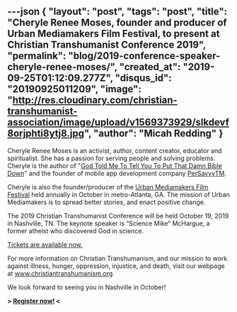 ---json
{
	"layout": "post",
	"tags": "post",
    "title": "Cheryle Renee Moses, founder and producer of Urban Mediamakers Film Festival, to present at Christian Transhumanist Conference 2019",
    "permalink": "blog/2019-conference-speaker-cheryle-renee-moses/",
    "created_at": "2019-09-25T01:12:09.277Z",
    "disqus_id": "20190925011209",
    "image":  "http://res.cloudinary.com/christian-transhumanist-association/image/upload/v1569373929/slkdevf8orjphti8ytj8.jpg",
    "author": "Micah Redding"
}
---
Cheryle Renee Moses is an activist, author, content creator, educator and spiritualist. She has a passion for serving people and solving problems. Cheryle is the author of "[God Told Me To Tell You To Put That Damn Bible Down](https://ebookelicious.com)" and the founder of mobile app development company [PerSavvyTM](https://persavvy.com).

Cheryle is also the founder/producer of the [Urban Mediamakers Film Festival](https://umff.com) held annually in October in metro-Atlanta, GA. The mission of Urban Mediamakers is to spread better stories, and enact positive change.

The 2019 Christian Transhumanist Conference will be held October 19, 2019 in Nashville, TN. The keynote speaker is “Science Mike” McHargue, a former atheist who discovered God in science.

[Tickets are available now.](https://www.christiantranshumanism.org/conference/2019/tickets)

For more information on Christian Transhumanism, and our mission to work against illness, hunger, oppression, injustice, and death, visit our webpage at www.christiantranshumanism.org.

We look forward to seeing you in Nashville in October!

**> [Register now!](https://www.christiantranshumanism.org/conference/2019/tickets) <**
